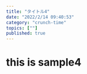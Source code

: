 ```yaml
---
title: "タイトル4"
date: "2022/2/14 09:40:53"
category: "crunch-time"
topics: [""]
published: true
---
```


# this is sample4